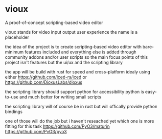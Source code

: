 # vioux
A proof-of-concept scripting-based video editor

vioux stands for video input output user experience
the name is a placeholder

the idea of the project is to create scripting-based video editor
with bare-minimum features included and everything else is added through community addons and/or user scripts
so the main focus points of this project isn't features but the ui/ux and the scripting library

the app will be build with rust for speed and cross-platform
idealy using either https://github.com/iced-rs/iced or https://github.com/DioxusLabs/dioxus

the scripting library should support python for accessibility
python is easy-to-use and much better for writing small scripts

the scripting library will of course be in rust but will offically provide python bindings

one of those will do the job but i haven't reseached yet which one is more fitting for this task
https://github.com/PyO3/maturin https://github.com/PyO3/pyo3
